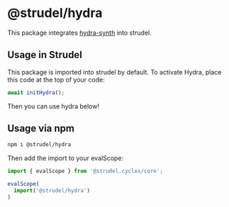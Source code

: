 # @strudel/hydra

This package integrates [hydra-synth](https://www.npmjs.com/package/hydra-synth) into strudel.

## Usage in Strudel

This package is imported into strudel by default. To activate Hydra, place this code at the top of your code:

```js
await initHydra();
```

Then you can use hydra below!

## Usage via npm

```sh
npm i @strudel/hydra
```

Then add the import to your evalScope:

```js
import { evalScope } from '@strudel.cycles/core';

evalScope(
  import('@strudel/hydra')
)
```
